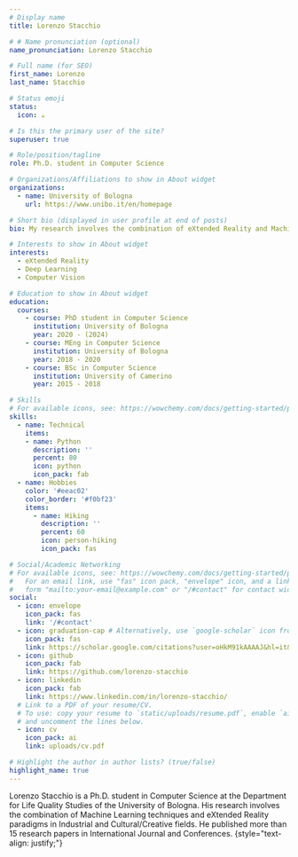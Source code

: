 ```yaml
---
# Display name
title: Lorenzo Stacchio

# # Name pronunciation (optional)
name_pronunciation: Lorenzo Stacchio

# Full name (for SEO)
first_name: Lorenzo
last_name: Stacchio

# Status emoji
status:
  icon: ☕️

# Is this the primary user of the site?
superuser: true

# Role/position/tagline
role: Ph.D. student in Computer Science

# Organizations/Affiliations to show in About widget
organizations:
  - name: University of Bologna
    url: https://www.unibo.it/en/homepage

# Short bio (displayed in user profile at end of posts)
bio: My research involves the combination of eXtended Reality and Machine Learning paradigms, mainly in Industrial and Cultural/Creative contexts.

# Interests to show in About widget
interests:
  - eXtended Reality
  - Deep Learning 
  - Computer Vision

# Education to show in About widget
education:
  courses:
    - course: PhD student in Computer Science
      institution: University of Bologna
      year: 2020 - (2024)
    - course: MEng in Computer Science
      institution: University of Bologna
      year: 2018 - 2020
    - course: BSc in Computer Science
      institution: University of Camerino
      year: 2015 - 2018

# Skills
# For available icons, see: https://wowchemy.com/docs/getting-started/page-builder/#icons
skills:
  - name: Technical
    items:
    - name: Python
      description: ''
      percent: 80
      icon: python
      icon_pack: fab
  - name: Hobbies
    color: '#eeac02'
    color_border: '#f0bf23'
    items:
      - name: Hiking
        description: ''
        percent: 60
        icon: person-hiking
        icon_pack: fas

# Social/Academic Networking
# For available icons, see: https://wowchemy.com/docs/getting-started/page-builder/#icons
#   For an email link, use "fas" icon pack, "envelope" icon, and a link in the
#   form "mailto:your-email@example.com" or "/#contact" for contact widget.
social:
  - icon: envelope
    icon_pack: fas
    link: '/#contact'
  - icon: graduation-cap # Alternatively, use `google-scholar` icon from `ai` icon pack
    icon_pack: fas
    link: https://scholar.google.com/citations?user=oHkM91kAAAAJ&hl=it&authuser=2
  - icon: github
    icon_pack: fab
    link: https://github.com/lorenzo-stacchio
  - icon: linkedin
    icon_pack: fab
    link: https://www.linkedin.com/in/lorenzo-stacchio/
  # Link to a PDF of your resume/CV.
  # To use: copy your resume to `static/uploads/resume.pdf`, enable `ai` icons in `params.yaml`,
  # and uncomment the lines below.
  - icon: cv
    icon_pack: ai
    link: uploads/cv.pdf

# Highlight the author in author lists? (true/false)
highlight_name: true
---
```


Lorenzo Stacchio is a Ph.D. student in Computer Science at the Department for Life Quality Studies of the University of Bologna. His research involves the combination of Machine Learning techniques and eXtended Reality paradigms in Industrial and Cultural/Creative fields. He published more than 15 research papers in International Journal and Conferences.
{style="text-align: justify;"}

